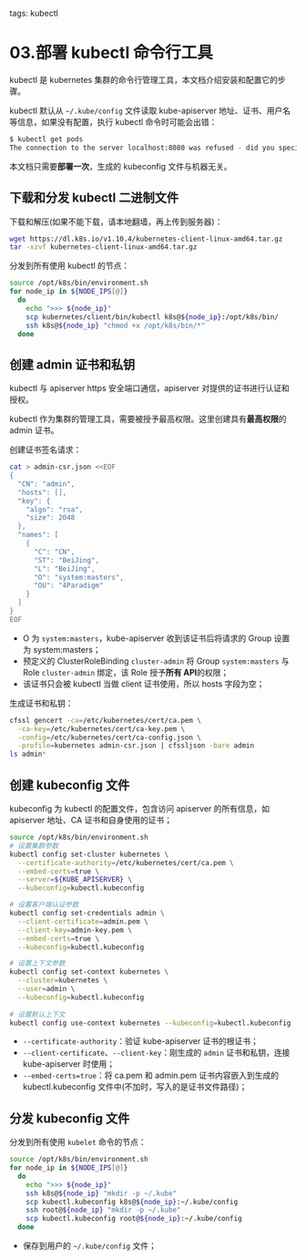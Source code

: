 <!-- toc -->

tags: kubectl

# 03.部署 kubectl 命令行工具

kubectl 是 kubernetes 集群的命令行管理工具，本文档介绍安装和配置它的步骤。

kubectl 默认从 `~/.kube/config` 文件读取 kube-apiserver 地址、证书、用户名等信息，如果没有配置，执行 kubectl 命令时可能会出错：

``` bash
$ kubectl get pods
The connection to the server localhost:8080 was refused - did you specify the right host or port?
```

本文档只需要**部署一次**，生成的 kubeconfig 文件与机器无关。

## 下载和分发 kubectl 二进制文件

下载和解压(如果不能下载，请本地翻墙，再上传到服务器)：

``` bash
wget https://dl.k8s.io/v1.10.4/kubernetes-client-linux-amd64.tar.gz
tar -xzvf kubernetes-client-linux-amd64.tar.gz
```

分发到所有使用 kubectl 的节点：

``` bash
source /opt/k8s/bin/environment.sh
for node_ip in ${NODE_IPS[@]}
  do
    echo ">>> ${node_ip}"
    scp kubernetes/client/bin/kubectl k8s@${node_ip}:/opt/k8s/bin/
    ssh k8s@${node_ip} "chmod +x /opt/k8s/bin/*"
  done
```

## 创建 admin 证书和私钥

kubectl 与 apiserver https 安全端口通信，apiserver 对提供的证书进行认证和授权。

kubectl 作为集群的管理工具，需要被授予最高权限。这里创建具有**最高权限**的 admin 证书。

创建证书签名请求：

``` bash
cat > admin-csr.json <<EOF
{
  "CN": "admin",
  "hosts": [],
  "key": {
    "algo": "rsa",
    "size": 2048
  },
  "names": [
    {
      "C": "CN",
      "ST": "BeiJing",
      "L": "BeiJing",
      "O": "system:masters",
      "OU": "4Paradigm"
    }
  ]
}
EOF
```
+ O 为 `system:masters`，kube-apiserver 收到该证书后将请求的 Group 设置为 system:masters；
+ 预定义的 ClusterRoleBinding `cluster-admin` 将 Group `system:masters` 与 Role `cluster-admin` 绑定，该 Role 授予**所有 API**的权限；
+ 该证书只会被 kubectl 当做 client 证书使用，所以 hosts 字段为空；

生成证书和私钥：

``` bash
cfssl gencert -ca=/etc/kubernetes/cert/ca.pem \
  -ca-key=/etc/kubernetes/cert/ca-key.pem \
  -config=/etc/kubernetes/cert/ca-config.json \
  -profile=kubernetes admin-csr.json | cfssljson -bare admin
ls admin*
```

## 创建 kubeconfig 文件

kubeconfig 为 kubectl 的配置文件，包含访问 apiserver 的所有信息，如 apiserver 地址、CA 证书和自身使用的证书；

``` bash
source /opt/k8s/bin/environment.sh
# 设置集群参数
kubectl config set-cluster kubernetes \
  --certificate-authority=/etc/kubernetes/cert/ca.pem \
  --embed-certs=true \
  --server=${KUBE_APISERVER} \
  --kubeconfig=kubectl.kubeconfig

# 设置客户端认证参数
kubectl config set-credentials admin \
  --client-certificate=admin.pem \
  --client-key=admin-key.pem \
  --embed-certs=true \
  --kubeconfig=kubectl.kubeconfig

# 设置上下文参数
kubectl config set-context kubernetes \
  --cluster=kubernetes \
  --user=admin \
  --kubeconfig=kubectl.kubeconfig
  
# 设置默认上下文
kubectl config use-context kubernetes --kubeconfig=kubectl.kubeconfig
```
+ `--certificate-authority`：验证 kube-apiserver 证书的根证书；
+ `--client-certificate`、`--client-key`：刚生成的 `admin` 证书和私钥，连接 kube-apiserver 时使用；
+ `--embed-certs=true`：将 ca.pem 和 admin.pem 证书内容嵌入到生成的 kubectl.kubeconfig 文件中(不加时，写入的是证书文件路径)；

## 分发 kubeconfig 文件

分发到所有使用 `kubelet` 命令的节点：

``` bash
source /opt/k8s/bin/environment.sh
for node_ip in ${NODE_IPS[@]}
  do
    echo ">>> ${node_ip}"
    ssh k8s@${node_ip} "mkdir -p ~/.kube"
    scp kubectl.kubeconfig k8s@${node_ip}:~/.kube/config
    ssh root@${node_ip} "mkdir -p ~/.kube"
    scp kubectl.kubeconfig root@${node_ip}:~/.kube/config
  done
```
+ 保存到用户的 `~/.kube/config` 文件；